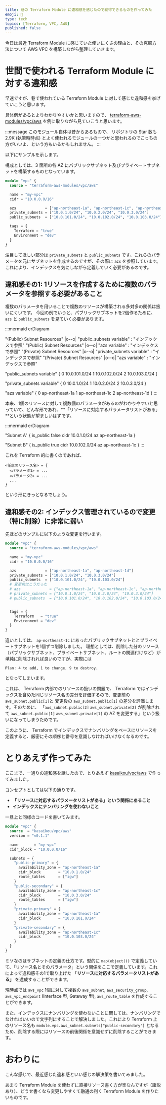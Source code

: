 ```yaml
---
title: 巷の Terraform Module に違和感を感じたので納得できるものを作ってみた
emoji: 🧪
type: tech
topics: [Terraform, VPC, AWS]
published: false
---
```


今日は最近 Terraform Module に感じていた使いにくさの理由と、その克服方法について AWS VPC を構築しながら整理していきます。

# 世間で使われる Terraform Module に対する違和感

早速ですが、巷で使われている Terraform Module に対して感じた違和感を挙げていこうと思います。

具体例があるとよりわかりやすいかと思いますので、 [terraform-aws-modules/vpc/aws](https://registry.terraform.io/modules/terraform-aws-modules/vpc/aws/latest) を例に取りながら見ていこうと思います。

:::message
このモジュール自体は昔からあるもので、 リポジトリの Star 数も 2.9K (執筆時時点) とよく使われるモジュールの一つかと思われるのでこっちの方がいいよ、という方もいるかもしれません。
:::

以下にサンプルを示します。

構成としては、3 箇所の各 AZ にパブリックサブネット及びプライベートサブネットを構築するものとなっています。

```terraform
module "vpc" {
  source = "terraform-aws-modules/vpc/aws"

  name = "my-vpc"
  cidr = "10.0.0.0/16"

  azs             = ["ap-northeast-1a", "ap-northeast-1c", "ap-northeast-1d"]
  private_subnets = ["10.0.1.0/24", "10.0.2.0/24", "10.0.3.0/24"]
  public_subnets  = ["10.0.101.0/24", "10.0.102.0/24", "10.0.103.0/24"]

  tags = {
    Terraform = "true"
    Environment = "dev"
  }
}
```

注目してほしい部分は `private_subnets` と `public_subnets` です。これらのパラメータを元にサブネットを作成するのですが、その際に `azs` を参照しています。これにより、インデックスを気にしながら定義していく必要があるのです。

## 違和感その1: 1リソースを作成するために複数のパラメータを参照する必要があること

複数のパラメータを用いることで複数のリソースが構築される多対多の関係は扱いにくいです。
今回の例でいうと、パブリックサブネットを2個作るために、 `azs` と `public_subnets` を見ていく必要があります。

:::mermaid
erDiagram

"(Public) Subnet Resources" |o--o| "public_subnets variable" : "インデックスで参照"
"(Public) Subnet Resources" |o--o| "azs variable" : "インデックスで参照"
"(Private) Subnet Resources" |o--o| "private_subnets variable" : "インデックスで参照"
"(Private) Subnet Resources" |o--o| "azs variable" : "インデックスで参照"

"public_subnets variable" {
  0 10.0.101.0/24
  1 10.0.102.0/24
  2 10.0.103.0/24
}

"private_subnets variable" {
  0 10.0.1.0/24
  1 10.0.2.0/24
  2 10.0.3.0/24
}

"azs variable" {
  0 ap-northeast-1a
  1 ap-northeast-1c
  2 ap-northeast-1d
}
:::

本来、1個のリソースに対して複数個のパラメータがあるのがわかりやすいと思っていて、どんな形であれ、**「リソースに対応するパラメータリストがある」**という状態が望ましいはずです。

:::mermaid
erDiagram

"Subnet A" {
  is_public false
  cidr 10.0.1.0/24
  az ap-northeast-1a
}

"Subnet B" {
  is_public true
  cidr 10.0.102.0/24
  az ap-northeast-1c
}
:::

これを Terraform 的に書くのであれば、

```
<任意のリソース名> = {
  <パラメータ1> = ...
  <パラメータ2> = ...
  ...
}
```

という形にきっとなるでしょう。

## 違和感その2: インデックス管理されているので変更（特に削除）に非常に弱い

先ほどのサンプルに以下のような変更を行います。

```terraform
module "vpc" {
  source = "terraform-aws-modules/vpc/aws"

  name = "my-vpc"
  cidr = "10.0.0.0/16"

  azs             = ["ap-northeast-1a", "ap-northeast-1d"]
  private_subnets = ["10.0.1.0/24", "10.0.3.0/24"]
  public_subnets  = ["10.0.101.0/24", "10.0.103.0/24"]
  # 変更前はこうだった
  # azs             = ["ap-northeast-1a", "ap-northeast-1c", "ap-northeast-1d"]
  # private_subnets = ["10.0.1.0/24", "10.0.2.0/24", "10.0.3.0/24"]
  # public_subnets  = ["10.0.101.0/24", "10.0.102.0/24", "10.0.103.0/24"]


  tags = {
    Terraform   = "true"
    Environment = "dev"
  }
}
```

違いとしては、 `ap-northeast-1c` にあったパブリックサブネットととプライベートサブネットを1個ずつ削除しました。
理想としては、削除した分のリソース（パブリックサブネット、プライベートサブネット、ルートの関連付けなど）が単純に削除されれば良いのですが、実際には

```
Plan: 4 to add, 1 to change, 9 to destroy.
```

となってしまいます。

これは、 Terraform 内部でのリソースの扱いの問題で、 Terraform ではインデックスを含めた同じリソース名の差分を評価するので、変更前の `aws_subnet.public[1]`と 変更後の `aws_subnet.public[1]` の差分を評価します。そのために、 「`aws_subnet.public[2]` `aws_subnet.private[2]` が削除されて `aws_subnet.public[1]` `aws_subnet.private[1]` の AZ を変更する」という扱いになってしまうためです。

このように、 Terraform でインデックスでナンバリングをベースにリソースを定義すると、厳密にその順序と番号を意識しなければいけなくなるのです。

# とりあえず作ってみた

ここまで、一通りの違和感を話したので、とりあえず [kasaikou/vpc/aws](https://registry.terraform.io/modules/kasaikou/vpc/aws/latest) で作ってみました。

コンセプトとしては以下の通りです。

- **「リソースに対応するパラメータリストがある」という関係にあること**
- **インデックスにナンバリングを使わないこと**

一旦上と同様のコードを書いてみます。

```terraform
module "vpc" {
  source  = "kasaikou/vpc/aws"
  version = "v0.1.1"

  name       = "my-vpc"
  cidr_block = "10.0.0.0/16"

  subnets = {
    "public-primary" = {
      availability_zone = "ap-northeast-1a"
      cidr_block        = "10.0.1.0/24"
      route_tables      = ["igw"]
    }
    "public-secondary" = {
      availability_zone = "ap-northeast-1c"
      cidr_block        = "10.0.3.0/24"
      route_tables      = ["igw"]
    }
    "private-primary" = {
      availability_zone = "ap-northeast-1a"
      cidr_block        = "10.0.101.0/24"
    }
    "private-secondary" = {
      availability_zone = "ap-northeast-1c"
      cidr_block        = "10.0.103.0/24"
    }
  }
}

```

ミソなのはサブネットの定義の仕方です。型的に `map(object())` で定義していて、「リソース名とそのパラメータ」という関係をここで定義しています。これによって違和感その1で取り上げた **「リソースに対応するパラメータリストがある」** を達成することができます。

現時点では `aws_vpc` 1個に対して複数の `aws_subnet`, `aws_security_group`, `aws_vpc_endpoint` (Interface 型, Gateway 型), `aws_route_table` を作成することができます。

また、インデックスにナンバリングを使わないことに関しては、ナンバリングでなければいいので文字列にすることで解決しました。これにより Terraform 上のリソース名も `module.vpc.aws_subnet.subnets["public-secondary"]` となるため、削除する際にはリソースの前後関係を意識せずに削除することができます。

# おわりに

こんな感じで、最近感じた違和感といい感じの解決策を書いてみました。

あまり Terraform Module を使わずに直接リソース書く方が楽なんですが（諸説あり）、どうせ書くなら変更しやすくて融通の利く Terraform Module を作りたいものです。
